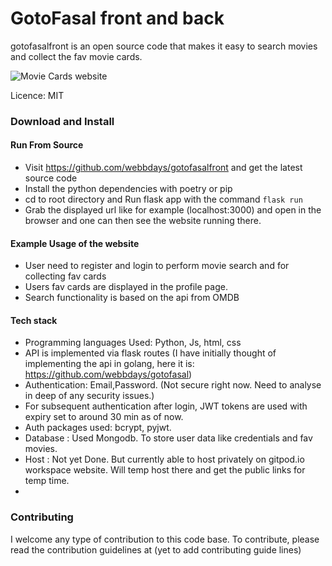 # GotoFasal front and back

gotofasalfront is an open source code that makes it easy to search movies and collect the fav movie cards.

![Movie Cards website]()


Licence: MIT

### Download and Install

#### Run From Source

* Visit https://github.com/webbdays/gotofasalfront and get the latest source code
* Install the python dependencies with poetry or pip
* cd to root directory and Run flask app with the command `flask run`
* Grab the displayed url like for example (localhost:3000) and open in the browser and one can then see the website running there.

#### Example Usage of the website
* User need to register and login to perform movie search and for collecting fav cards
* Users fav cards are displayed in the profile page.
* Search functionality is based on the api from OMDB

#### Tech stack
* Programming languages Used: Python, Js, html, css
* API is implemented via flask routes (I have initially thought of implementing the api in golang, here it is: https://github.com/webbdays/gotofasal)
* Authentication: Email,Password. (Not secure right now. Need to analyse in deep of any security issues.)
* For subsequent authentication after login, JWT tokens are used with expiry set to around 30 min as of now.
* Auth packages used: bcrypt, pyjwt.
* Database : Used Mongodb. To store user data like credentials and fav movies.
* Host : Not yet Done. But currently able to host privately on gitpod.io workspace website. Will temp host there and get the public links for temp time.
* 

### Contributing

I welcome any type of contribution to this code base.
To contribute, please read the contribution guidelines at (yet to add contributing guide lines)

[cc3-by]: https://creativecommons.org/licenses/by/3.0/
